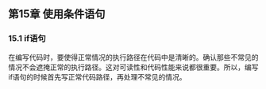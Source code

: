## 第15章 使用条件语句

### 15.1 if语句

在编写代码时，要使得正常情况的执行路径在代码中是清晰的。确认那些不常见的情况不会遮掩正常的执行路径。这对可读性和代码性能来说都很重要。所以，编写if语句的时候首先写正常代码路径，再处理不常见的情况。
